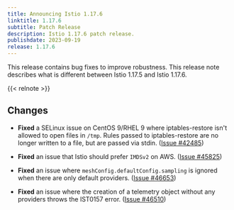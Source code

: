 ```yaml
---
title: Announcing Istio 1.17.6
linktitle: 1.17.6
subtitle: Patch Release
description: Istio 1.17.6 patch release.
publishdate: 2023-09-19
release: 1.17.6
---
```


This release contains bug fixes to improve robustness. This release note describes what is different between Istio 1.17.5 and Istio 1.17.6.

{{< relnote >}}

## Changes

- **Fixed** a SELinux issue on CentOS 9/RHEL 9 where iptables-restore isn't allowed to open files in `/tmp`. Rules passed to iptables-restore are no longer written to a file, but are passed via stdin. ([Issue #42485](https://github.com/istio/istio/issues/42485))

- **Fixed** an issue that Istio should prefer `IMDSv2` on AWS. ([Issue #45825](https://github.com/istio/istio/issues/45825))

- **Fixed** an issue where `meshConfig.defaultConfig.sampling` is ignored when there are only default providers. ([Issue #46653](https://github.com/istio/istio/issues/46653))

- **Fixed** an issue where the creation of a telemetry object without any providers throws the IST0157 error. ([Issue #46510](https://github.com/istio/istio/issues/46510))
